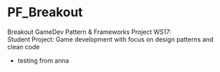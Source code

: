 # PF_Breakout
Breakout GameDev  Pattern &amp; Frameworks Project WS17:<br>
Student Project: Game development with focus on design patterns and clean code

- testing from anna